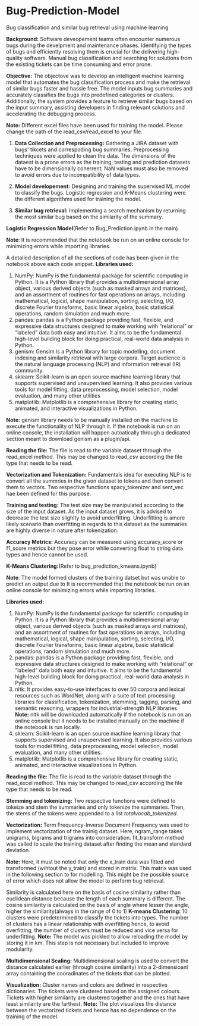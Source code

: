 # Bug-Prediction-Model
Bug classification and similar bug retrieval using machine learning

**Background:**
Software deveopement teams often encounter numerous bugs during the develpment and maintenance phases. Identifying the types of bugs and efficiently resolving them is crucial for the delivering high-quality software. Manual bug classification and searching for solutions from the existing tickets can be time consuming and error prone.

**Objective:**
The objectove was to develop an intelligent machine learning model that automates the bug classification process and make the retrieval of similar bugs faster and hassle free. The model inputs bug summaries and accurately classifies the bugs into predefined categories or clusters. Additionally, the system provides a feature to retrieve similar bugs based on the input summary, assisting developers in finding relevant solutions and accelerating the debugging process.

**Note:** Different excel files have been used for training the model. Please change the path of the read_csv/read_excel to your file.

1) **Data Collection and Preprocessing:** Gathering a JIRA dataset with bugs' tikcets and correspoding bug summaries. Preprocessing techniques were applied to clean the data. The dimensions of the dataest is a prone errors as the training, testing and prediction datasets have to be dimensionally coherrent. NaN values must also be removed to avoid errors due to incompatibility of data types.

2) **Model developement:** Designing and training the supervised ML model to classify the bugs. Logistic regression and K-Means clustering were the different algorithms used for training the model.

3) **Similar bug retrieval:** Implementing a search mechanism by returning the most similar bug based on the similarity of the summary.

**Logistic Regression Model**(Refer to Bug_Prediction.ipynb in the main)

**Note**: It is recommended that the notebook be run on an online console for minimizing errors while importing libraries.

A detailed description of all the sections of code has been given in the notebook above each code snippet. 
**Libraries used:**

1) NumPy: NumPy is the fundamental package for scientific computing in Python. It is a Python library that provides a multidimensional array object, various derived objects (such as masked arrays and matrices), and an assortment of routines for fast operations on arrays, including mathematical, logical, shape manipulation, sorting, selecting, I/O, discrete Fourier transforms, basic linear algebra, basic statistical operations, random simulation and much more.
2) pandas: pandas is a Python package providing fast, flexible, and expressive data structures designed to make working with “relational” or “labeled” data both easy and intuitive. It aims to be the fundamental high-level building block for doing practical, real-world data analysis in Python.
3) genism: Gensim is a Python library for topic modelling, document indexing and similarity retrieval with large corpora. Target audience is the natural language processing (NLP) and information retrieval (IR) community.
4) sklearn: Scikit-learn is an open source machine learning library that supports supervised and unsupervised learning. It also provides various tools for model fitting, data preprocessing, model selection, model evaluation, and many other utilities
5) matplotlib: Matplotlib is a comprehensive library for creating static, animated, and interactive visualizations in Python.

**Note:** genism library needs to be manually installed on the machine to execute the functionality of NLP through it. If the notebook is run on an online console, the installation will happen autoatically through a dedicated section meant to download genism as a plugin/api.

**Reading the file:**
The file is read to the variable dataset through the read_excel method. This may be changed to read_csv according the file type that needs to be read.

**Vectorization and Tokenization:**
Fundamentals idea for executing NLP is to convert all the summries in the given dataset to tokens and then convert them to vectors. Two respective functions spacy_tokenizer and sent_vec hae been defined for this purpose.

**Training and testing:**
The test size may be manipulated according to the size of the input dataset. As the input dataset grows, it is advised to decrease the test size slighlty to avoid underfitting. Underfitting is amore likely scenario than overfitting in regards to this dataset as the summaries are highly diverse in nature after tokenization.

**Accuracy Metrics:**
Accuracy can be measured using accuracy_score or f1_score metrics but they pose error while converting float to string data types and hence cannot be used. 


**K-Means Clustering:**(Refer to bug_prediction_kmeans.ipynb)

**Note**: The model formed clusters of the training datset but was unable to predict an output due to It is recommended that the notebook be run on an online console for minimizing errors while importing libraries.

**Libraries used:**

1) NumPy: NumPy is the fundamental package for scientific computing in Python. It is a Python library that provides a multidimensional array object, various derived objects (such as masked arrays and matrices), and an assortment of routines for fast operations on arrays, including mathematical, logical, shape manipulation, sorting, selecting, I/O, discrete Fourier transforms, basic linear algebra, basic statistical operations, random simulation and much more.
2) pandas: pandas is a Python package providing fast, flexible, and expressive data structures designed to make working with “relational” or “labeled” data both easy and intuitive. It aims to be the fundamental high-level building block for doing practical, real-world data analysis in Python.
3) nltk: It provides easy-to-use interfaces to over 50 corpora and lexical resources such as WordNet, along with a suite of text processing libraries for classification, tokenization, stemming, tagging, parsing, and semantic reasoning, wrappers for industrial-strength NLP libraries. **Note:** nltk will be downloaded automatically if the notebook is run on an online console but it needs to be installed manually on the machine if the notebook is run locally. 
4) sklearn: Scikit-learn is an open source machine learning library that supports supervised and unsupervised learning. It also provides various tools for model fitting, data preprocessing, model selection, model evaluation, and many other utilities.
5) matplotlib: Matplotlib is a comprehensive library for creating static, animated, and interactive visualizations in Python.

**Reading the file:**
The file is read to the variable dataset through the read_excel method. This may be changed to read_csv according the file type that needs to be read.

**Stemming and tokenizing:**
Two respective functions were defined to tokeize and stem the summaries and only tokenize the summaries. Then, the stems of the tokens were appended to a list _totalvocab_tokenized_.

**Vectorization:**
Term Frequency-Inverse Document Frequency was used to implement vectorization of the trainig dataset. Here, ngram_range takes unigrams, bigrams and trigrams into consideration. fit_transform method was called to scale the training dataset after finding the mean and standard deviation.

**Note:** Here, it must be noted that only the x_train data was fitted and transformed (wihtout the y_train) and stored in matrix. This matrix was used in the following section to for modelling. This might be the possible source of error which does not allow the model to perform bug retrieval.

Similarity is calculated here on the basis of cosine similarity rather than euclidean distance because the length of each summary is different. The cosine similarity is calculated on the basis of angle where lesser the angle, higher the similarity(always in the range of 0 to 1)
**K-means Clustering:**
10 clusters were predetermined to classify the tickets into types. The number of clusters has a linear relationship with overfitting hence, to avoid overfitting, the number of clusters must be reduced and vice versa for underfitting.
**Note:** The model was pickled to allow reloading the model by storing it in km. This step is not necessary but included to improve modularity.

**Multidimensional Scaling:**
Multidimensional scaling is used to convert the distance calculated earlier (through cosine similarity) into a 2-dimensioanl array containing the cooradinates of the tickets that can be plotted.

**Visualization:**
Cluster names and colors are defined in respective dictionaries. The tickets were clustered based on the assigned colours. Tickets with higher similarity are clustered together and the ones that have least similarity are the farthest. **Note:** The plot visualizes the distance between the vectorized tickets and hence has no dependence on the training of the model.
